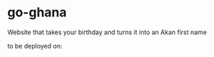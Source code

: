 # go-ghana
Website that takes your birthday and turns it into an Akan first name

to be deployed on: 
